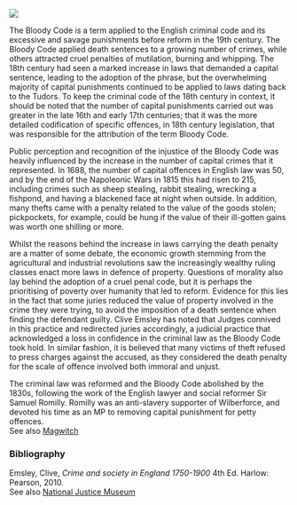 <a href="https://dev.visual-essays.app"><img src="https://dev-visual-essays.netlify.app/images/ve-button.png"></a> 
<param ve-config title="The Bloody Code" author="Martin Watts" layout="vtl" banner="https://upload.wikimedia.org/wikipedia/commons/f/fc/Westgate_055.jpg">

<param ve-image url="/18c/images/Death warrant.jpeg" label="Death warrant" attribution="© Astrid Stilma By permission of Patrick Marrin. No record of this execution has been found">

The Bloody Code is a term applied to the English criminal code and its excessive and savage punishments before reform in the 19th century.  The Bloody Code applied death sentences to a growing number of crimes, while others attracted cruel penalties of mutilation, burning and whipping. The 18th century had seen a marked increase in laws that demanded a capital sentence, leading to the adoption of the phrase, but the overwhelming majority of capital punishments continued to be applied to laws dating back to the Tudors. To keep the criminal code of the 18th century in context, it should be noted that the number of capital punishments carried out was greater in the late 16th and early 17th centuries; that it was the more detailed codification of specific offences, in 18th century legislation, that was responsible for the attribution of the term Bloody Code.  

Public perception and recognition of the injustice of the Bloody Code was heavily influenced by the increase in the number of capital crimes that it represented.  In 1688, the number of capital offences in English law was 50, and by the end of the Napoleonic Wars in 1815 this had risen to 215, including crimes such as sheep stealing, rabbit stealing, wrecking a fishpond, and having a blackened face at night when outside. In addition, many thefts came with a penalty related to the value of the goods stolen; pickpockets, for example, could be hung if the value of their ill-gotten gains was worth one shilling or more. 
<param ve-image url="/18c/images/1U8A1283-01.jpeg" label="Wax seal © Astrid Stilma By permission of Patrick Marrin" attribution="?">

Whilst the reasons behind the increase in laws carrying the death penalty are a matter of some debate, the economic growth stemming from the agricultural and industrial revolutions saw the increasingly wealthy ruling classes enact more laws in defence of property. Questions of morality also lay behind the adoption of a cruel penal code, but it is perhaps the prioritising of poverty over humanity that led to reform. Evidence for this lies in the fact that some juries reduced the value of property involved in the crime they were trying, to avoid the imposition of a death sentence when finding the defendant guilty. Clive Emsley has noted that Judges connived in this practice and redirected juries accordingly, a judicial practice that acknowledged a loss in confidence in the criminal law as the Bloody Code took hold.  In similar fashion, it is believed that many victims of theft refused to press charges against the accused, as they considered the death penalty for the scale of offence involved both immoral and unjust.

The criminal law was reformed and the Bloody Code abolished by the 1830s, following the work of the English lawyer and social reformer Sir Samuel Romilly. Romilly was an anti-slavery supporter of Wilberforce, and devoted his time as an MP to removing capital punishment for petty offences.   
See also [Magwitch](/dickens/great-expectations-curated-walk)   
<param ve-image url="https://upload.wikimedia.org/wikipedia/commons/c/c6/Sir_Samuel_Romilly.jpg" label="Sir Samuel Romilly, c.1806-10" attribution="Thomas Lawrence, Public domain, via Wikimedia Commons">

### Bibliography

Emsley, Clive, _Crime and society in England 1750-1900_  4th Ed. Harlow: Pearson, 2010.   
See also [National Justice Museum](nationaljusticemuseum.org.uk)
